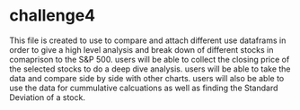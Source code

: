 # challenge4

This file is created to use to compare and attach different use dataframs in order to give a high level analysis and break down of different stocks in comaprison to the  S&P 500. 
users will be able to collect the closing price of the selected stocks to do a deep dive analysis. 
users will be able to take the data and compare side by side with other charts. 
users will also be able to use the data for cummulative calcuations as well as finding the Standard Deviation of a stock. 
